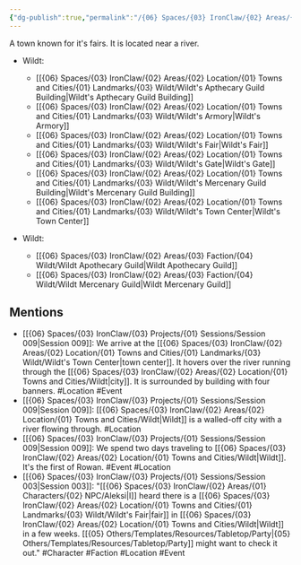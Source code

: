 ```yaml
---
{"dg-publish":true,"permalink":"/{06} Spaces/{03} IronClaw/{02} Areas/{02} Location/{01} Towns and Cities/Wildt/","title":"Wildt"}
---
```



A town known for it's fairs. It is located near a river.

-  Wildt: 
    - [[{06} Spaces/{03} IronClaw/{02} Areas/{02} Location/{01} Towns and Cities/{01} Landmarks/{03} Wildt/Wildt's Apthecary Guild Building\|Wildt's Apthecary Guild Building]]
    - [[{06} Spaces/{03} IronClaw/{02} Areas/{02} Location/{01} Towns and Cities/{01} Landmarks/{03} Wildt/Wildt's Armory\|Wildt's Armory]]
    - [[{06} Spaces/{03} IronClaw/{02} Areas/{02} Location/{01} Towns and Cities/{01} Landmarks/{03} Wildt/Wildt's Fair\|Wildt's Fair]]
    - [[{06} Spaces/{03} IronClaw/{02} Areas/{02} Location/{01} Towns and Cities/{01} Landmarks/{03} Wildt/Wildt's Gate\|Wildt's Gate]]
    - [[{06} Spaces/{03} IronClaw/{02} Areas/{02} Location/{01} Towns and Cities/{01} Landmarks/{03} Wildt/Wildt's Mercenary Guild Building\|Wildt's Mercenary Guild Building]]
    - [[{06} Spaces/{03} IronClaw/{02} Areas/{02} Location/{01} Towns and Cities/{01} Landmarks/{03} Wildt/Wildt's Town Center\|Wildt's Town Center]]



-  Wildt: 
    - [[{06} Spaces/{03} IronClaw/{02} Areas/{03} Faction/{04} Wildt/Wildt Apothecary Guild\|Wildt Apothecary Guild]]
    - [[{06} Spaces/{03} IronClaw/{02} Areas/{03} Faction/{04} Wildt/Wildt Mercenary Guild\|Wildt Mercenary Guild]]



## Mentions

- [[{06} Spaces/{03} IronClaw/{03} Projects/{01} Sessions/Session 009\|Session 009]]: We arrive at the [[{06} Spaces/{03} IronClaw/{02} Areas/{02} Location/{01} Towns and Cities/{01} Landmarks/{03} Wildt/Wildt's Town Center\|town center]]. It hovers over the river running through the [[{06} Spaces/{03} IronClaw/{02} Areas/{02} Location/{01} Towns and Cities/Wildt\|city]]. It is surrounded by building with four banners. #Location #Event
- [[{06} Spaces/{03} IronClaw/{03} Projects/{01} Sessions/Session 009\|Session 009]]: [[{06} Spaces/{03} IronClaw/{02} Areas/{02} Location/{01} Towns and Cities/Wildt\|Wildt]] is a walled-off city with a river flowing through. #Location
- [[{06} Spaces/{03} IronClaw/{03} Projects/{01} Sessions/Session 009\|Session 009]]: We spend two days traveling to [[{06} Spaces/{03} IronClaw/{02} Areas/{02} Location/{01} Towns and Cities/Wildt\|Wildt]]. It's the first of Rowan. #Event #Location
- [[{06} Spaces/{03} IronClaw/{03} Projects/{01} Sessions/Session 003\|Session 003]]: "[[{06} Spaces/{03} IronClaw/{02} Areas/{01} Characters/{02} NPC/Aleksi\|I]] heard there is a [[{06} Spaces/{03} IronClaw/{02} Areas/{02} Location/{01} Towns and Cities/{01} Landmarks/{03} Wildt/Wildt's Fair\|fair]] in [[{06} Spaces/{03} IronClaw/{02} Areas/{02} Location/{01} Towns and Cities/Wildt\|Wildt]] in a few weeks. [[{05} Others/Templates/Resources/Tabletop/Party\|{05} Others/Templates/Resources/Tabletop/Party]] might want to check it out." #Character #Faction #Location #Event

